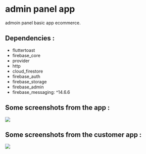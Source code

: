 # admin panel app
admoin panel basic app ecommerce.

## Dependencies :

  - fluttertoast
  - firebase_core
  - provider
  - http
  - cloud_firestore
  - firebase_auth
  - firebase_storage
  - firebase_admin
  - firebase_messaging: ^14.6.6

  
## Some screenshots from the app :

<img src = "https://github.com/ahmadsal1998/admin_panel_flutte_app/blob/main/admin%20panel.png">


## Some screenshots from the customer app :

<img src = "https://github.com/ahmadsal1998/ecommerce_app/blob/main/ecomarce.png">
